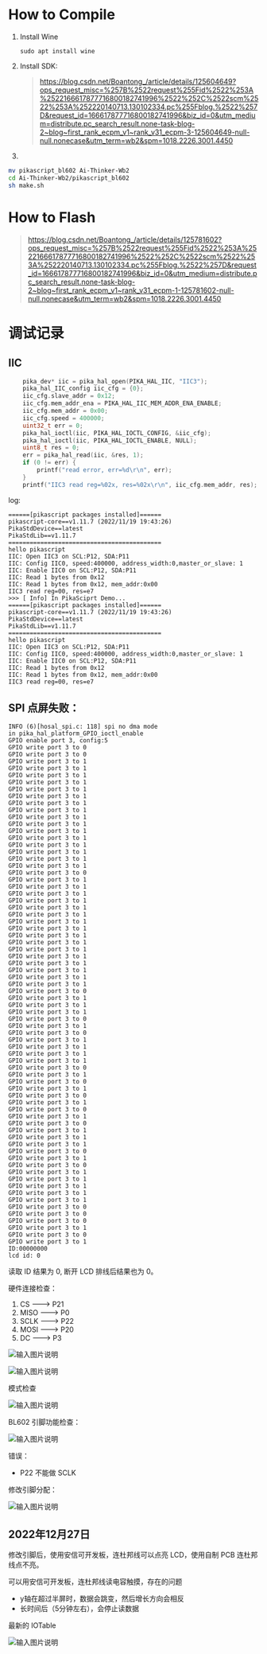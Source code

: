 # How to Compile

1. Install Wine

    ```
    sudo apt install wine 
    ```

2. Install SDK:
    > https://blog.csdn.net/Boantong_/article/details/125604649?ops_request_misc=%257B%2522request%255Fid%2522%253A%2522166617877716800182741996%2522%252C%2522scm%2522%253A%252220140713.130102334.pc%255Fblog.%2522%257D&request_id=166617877716800182741996&biz_id=0&utm_medium=distribute.pc_search_result.none-task-blog-2~blog~first_rank_ecpm_v1~rank_v31_ecpm-3-125604649-null-null.nonecase&utm_term=wb2&spm=1018.2226.3001.4450

3. 

``` bash
mv pikascript_bl602 Ai-Thinker-Wb2
cd Ai-Thinker-Wb2/pikascript_bl602
sh make.sh
```

# How to Flash
> https://blog.csdn.net/Boantong_/article/details/125781602?ops_request_misc=%257B%2522request%255Fid%2522%253A%2522166617877716800182741996%2522%252C%2522scm%2522%253A%252220140713.130102334.pc%255Fblog.%2522%257D&request_id=166617877716800182741996&biz_id=0&utm_medium=distribute.pc_search_result.none-task-blog-2~blog~first_rank_ecpm_v1~rank_v31_ecpm-1-125781602-null-null.nonecase&utm_term=wb2&spm=1018.2226.3001.4450

# 调试记录

## IIC

``` c
    pika_dev* iic = pika_hal_open(PIKA_HAL_IIC, "IIC3");
    pika_hal_IIC_config iic_cfg = {0};
    iic_cfg.slave_addr = 0x12;
    iic_cfg.mem_addr_ena = PIKA_HAL_IIC_MEM_ADDR_ENA_ENABLE;
    iic_cfg.mem_addr = 0x00;
    iic_cfg.speed = 400000;
    uint32_t err = 0;
    pika_hal_ioctl(iic, PIKA_HAL_IOCTL_CONFIG, &iic_cfg);
    pika_hal_ioctl(iic, PIKA_HAL_IOCTL_ENABLE, NULL);
    uint8_t res = 0;
    err = pika_hal_read(iic, &res, 1);
    if (0 != err) {
        printf("read error, err=%d\r\n", err);
    }
    printf("IIC3 read reg=%02x, res=%02x\r\n", iic_cfg.mem_addr, res);
```

log:
```
======[pikascript packages installed]======
pikascript-core==v1.11.7 (2022/11/19 19:43:26)
PikaStdDevice==latest
PikaStdLib==v1.11.7
===========================================
hello pikascript
IIC: Open IIC3 on SCL:P12, SDA:P11
IIC: Config IIC0, speed:400000, address_width:0,master_or_slave: 1
IIC: Enable IIC0 on SCL:P12, SDA:P11
IIC: Read 1 bytes from 0x12
IIC: Read 1 bytes from 0x12, mem_addr:0x00
IIC3 read reg=00, res=e7
>>> [ Info] In PikaSciprt Demo...
======[pikascript packages installed]======
pikascript-core==v1.11.7 (2022/11/19 19:43:26)
PikaStdDevice==latest
PikaStdLib==v1.11.7
===========================================
hello pikascript
IIC: Open IIC3 on SCL:P12, SDA:P11
IIC: Config IIC0, speed:400000, address_width:0,master_or_slave: 1
IIC: Enable IIC0 on SCL:P12, SDA:P11
IIC: Read 1 bytes from 0x12
IIC: Read 1 bytes from 0x12, mem_addr:0x00
IIC3 read reg=00, res=e7
```


## SPI 点屏失败：
```
INFO (6)[hosal_spi.c: 118] spi no dma mode
in pika_hal_platform_GPIO_ioctl_enable
GPIO enable port 3, config:5
GPIO write port 3 to 0
GPIO write port 3 to 0
GPIO write port 3 to 1
GPIO write port 3 to 1
GPIO write port 3 to 1
GPIO write port 3 to 1
GPIO write port 3 to 1
GPIO write port 3 to 1
GPIO write port 3 to 1
GPIO write port 3 to 1
GPIO write port 3 to 1
GPIO write port 3 to 1
GPIO write port 3 to 1
GPIO write port 3 to 1
GPIO write port 3 to 1
GPIO write port 3 to 1
GPIO write port 3 to 1
GPIO write port 3 to 1
GPIO write port 3 to 0
GPIO write port 3 to 1
GPIO write port 3 to 1
GPIO write port 3 to 1
GPIO write port 3 to 1
GPIO write port 3 to 1
GPIO write port 3 to 1
GPIO write port 3 to 1
GPIO write port 3 to 1
GPIO write port 3 to 1
GPIO write port 3 to 1
GPIO write port 3 to 1
GPIO write port 3 to 1
GPIO write port 3 to 1
GPIO write port 3 to 1
GPIO write port 3 to 1
GPIO write port 3 to 1
GPIO write port 3 to 0
GPIO write port 3 to 1
GPIO write port 3 to 1
GPIO write port 3 to 1
GPIO write port 3 to 0
GPIO write port 3 to 1
GPIO write port 3 to 0
GPIO write port 3 to 1
GPIO write port 3 to 1
GPIO write port 3 to 1
GPIO write port 3 to 1
GPIO write port 3 to 0
GPIO write port 3 to 1
GPIO write port 3 to 0
GPIO write port 3 to 1
GPIO write port 3 to 0
GPIO write port 3 to 1
GPIO write port 3 to 0
GPIO write port 3 to 1
GPIO write port 3 to 0
GPIO write port 3 to 1
GPIO write port 3 to 1
GPIO write port 3 to 1
GPIO write port 3 to 0
GPIO write port 3 to 1
GPIO write port 3 to 0
GPIO write port 3 to 1
GPIO write port 3 to 1
GPIO write port 3 to 1
GPIO write port 3 to 1
GPIO write port 3 to 1
GPIO write port 3 to 0
GPIO write port 3 to 0
GPIO write port 3 to 0
GPIO write port 3 to 1
GPIO write port 3 to 0
GPIO write port 3 to 1
ID:00000000
lcd id: 0

```

读取 ID 结果为 0, 断开 LCD 排线后结果也为 0。

硬件连接检查：
1. CS    ---> P21
2. MISO  ---> P0
3. SCLK  ---> P22
4. MOSI  ---> P20
5. DC    ---> P3

![输入图片说明](../image.png)

![输入图片说明](../image12.png)

模式检查

![输入图片说明](../image1fsdf.png)

BL602 引脚功能检查：

![输入图片说明](../imageawef.png)

错误：
 - P22 不能做 SCLK

修改引脚分配：

![输入图片说明](../imageasdf.png)

## 2022年12月27日

修改引脚后，使用安信可开发板，连杜邦线可以点亮 LCD，使用自制 PCB 连杜邦线点不亮。

可以用安信可开发板，连杜邦线读电容触摸，存在的问题
 - y轴在超过半屏时，数据会跳变，然后增长方向会相反
 - 长时间后（5分钟左右），会停止读数据

最新的 IOTable

![输入图片说明](../awfexw.png)